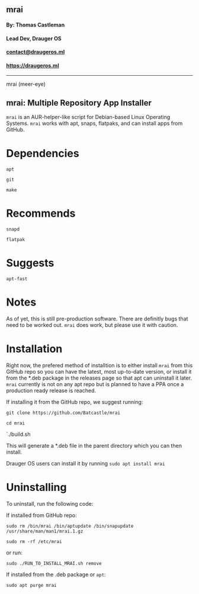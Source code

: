 ## **mrai** ##
#### By: Thomas Castleman 
#### Lead Dev, Drauger OS
#### <contact@draugeros.ml>
#### https://draugeros.ml
---
mrai (meer-eye) 

mrai: Multiple Repository App Installer
---

`mrai` is an AUR-helper-like script for Debian-based Linux Operating Systems. `mrai` works with apt, snaps, flatpaks, and can install apps from GitHub.

# Dependencies
  `apt`
  
  `git`
  
  `make`
  
# Recommends
  `snapd`
  
  `flatpak`
  
# Suggests
  `apt-fast`
  
  
# Notes
As of yet, this is still pre-production software. There are definitly bugs that need to be worked out. `mrai` does work, but please use it with caution.

# Installation
Right now, the prefered method of installtion is to either install `mrai` from this GitHub repo so you can have the latest, most up-to-date version, or install it from the \*.deb package in the releases page so that apt can uninstall it later. `mrai` currently is not on any apt repo but is planned to have a PPA once a production ready release is reached.

If installing it from the GitHub repo, we suggest running:

`git clone https://github.com/Batcastle/mrai`

`cd mrai`

`./build.sh

This will generate a \*.deb file in the parent directory which you can then install.

Drauger OS users can install it by running `sudo apt install mrai`

# Uninstalling
To uninstall, run the following code:

  If installed from GitHub repo:
  
  `sudo rm /bin/mrai /bin/aptupdate /bin/snapupdate /usr/share/man/man1/mrai.1.gz`
  
  `sudo rm -rf /etc/mrai`
  
  or run:
  
  `sudo ./RUN_TO_INSTALL_MRAI.sh remove`
  
  If installed from the .deb package or `apt`:
  
  `sudo apt purge mrai`
